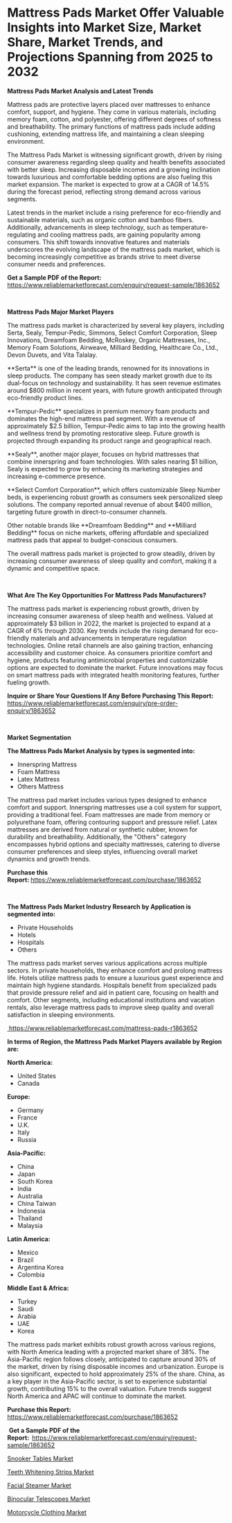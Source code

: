 <p><h1>Mattress Pads Market Offer Valuable Insights into Market Size, Market Share, Market Trends, and Projections Spanning from 2025 to 2032</h1></p><p><strong>Mattress Pads Market Analysis and Latest Trends</strong></p>
<p><p>Mattress pads are protective layers placed over mattresses to enhance comfort, support, and hygiene. They come in various materials, including memory foam, cotton, and polyester, offering different degrees of softness and breathability. The primary functions of mattress pads include adding cushioning, extending mattress life, and maintaining a clean sleeping environment.</p><p>The Mattress Pads Market is witnessing significant growth, driven by rising consumer awareness regarding sleep quality and health benefits associated with better sleep. Increasing disposable incomes and a growing inclination towards luxurious and comfortable bedding options are also fueling this market expansion. The market is expected to grow at a CAGR of 14.5% during the forecast period, reflecting strong demand across various segments.</p><p>Latest trends in the market include a rising preference for eco-friendly and sustainable materials, such as organic cotton and bamboo fibers. Additionally, advancements in sleep technology, such as temperature-regulating and cooling mattress pads, are gaining popularity among consumers. This shift towards innovative features and materials underscores the evolving landscape of the mattress pads market, which is becoming increasingly competitive as brands strive to meet diverse consumer needs and preferences.</p></p>
<p><strong>Get a Sample PDF of the Report:&nbsp;</strong> <a href="https://www.reliablemarketforecast.com/enquiry/request-sample/1863652?utm_campaign=1169&utm_medium=2&utm_source=Github&utm_content=ia&utm_term=04042025&utm_id=mattress-pads">https://www.reliablemarketforecast.com/enquiry/request-sample/1863652</a></p>
<p>&nbsp;</p>
<p><strong>Mattress Pads Major Market Players</strong></p>
<p><p>The mattress pads market is characterized by several key players, including Serta, Sealy, Tempur-Pedic, Simmons, Select Comfort Corporation, Sleep Innovations, Dreamfoam Bedding, McRoskey, Organic Mattresses, Inc., Memory Foam Solutions, Airweave, Milliard Bedding, Healthcare Co., Ltd., Devon Duvets, and Vita Talalay. </p><p>**Serta** is one of the leading brands, renowned for its innovations in sleep products. The company has seen steady market growth due to its dual-focus on technology and sustainability. It has seen revenue estimates around $800 million in recent years, with future growth anticipated through eco-friendly product lines.</p><p>**Tempur-Pedic** specializes in premium memory foam products and dominates the high-end mattress pad segment. With a revenue of approximately $2.5 billion, Tempur-Pedic aims to tap into the growing health and wellness trend by promoting restorative sleep. Future growth is projected through expanding its product range and geographical reach.</p><p>**Sealy**, another major player, focuses on hybrid mattresses that combine innerspring and foam technologies. With sales nearing $1 billion, Sealy is expected to grow by enhancing its marketing strategies and increasing e-commerce presence.</p><p>**Select Comfort Corporation**, which offers customizable Sleep Number beds, is experiencing robust growth as consumers seek personalized sleep solutions. The company reported annual revenue of about $400 million, targeting future growth in direct-to-consumer channels.</p><p>Other notable brands like **Dreamfoam Bedding** and **Milliard Bedding** focus on niche markets, offering affordable and specialized mattress pads that appeal to budget-conscious consumers.</p><p>The overall mattress pads market is projected to grow steadily, driven by increasing consumer awareness of sleep quality and comfort, making it a dynamic and competitive space.</p></p>
<p>&nbsp;</p>
<p><strong>What Are The Key Opportunities For Mattress Pads Manufacturers?</strong></p>
<p><p>The mattress pads market is experiencing robust growth, driven by increasing consumer awareness of sleep health and wellness. Valued at approximately $3 billion in 2022, the market is projected to expand at a CAGR of 6% through 2030. Key trends include the rising demand for eco-friendly materials and advancements in temperature regulation technologies. Online retail channels are also gaining traction, enhancing accessibility and customer choice. As consumers prioritize comfort and hygiene, products featuring antimicrobial properties and customizable options are expected to dominate the market. Future innovations may focus on smart mattress pads with integrated health monitoring features, further fueling growth.</p></p>
<p><strong>Inquire or Share Your Questions If Any Before Purchasing This Report:</strong> <a href="https://www.reliablemarketforecast.com/enquiry/pre-order-enquiry/1863652?utm_campaign=1169&utm_medium=2&utm_source=Github&utm_content=ia&utm_term=04042025&utm_id=mattress-pads">https://www.reliablemarketforecast.com/enquiry/pre-order-enquiry/1863652</a></p>
<p>&nbsp;</p>
<p><strong>Market Segmentation</strong></p>
<p><strong>The Mattress Pads Market Analysis by types is segmented into:</strong></p>
<p><ul><li>Innerspring Mattress</li><li>Foam Mattress</li><li>Latex Mattress</li><li>Others Mattress</li></ul></p>
<p><p>The mattress pad market includes various types designed to enhance comfort and support. Innerspring mattresses use a coil system for support, providing a traditional feel. Foam mattresses are made from memory or polyurethane foam, offering contouring support and pressure relief. Latex mattresses are derived from natural or synthetic rubber, known for durability and breathability. Additionally, the "Others" category encompasses hybrid options and specialty mattresses, catering to diverse consumer preferences and sleep styles, influencing overall market dynamics and growth trends.</p></p>
<p><strong>Purchase this Report:&nbsp;</strong><a href="https://www.reliablemarketforecast.com/purchase/1863652?utm_campaign=1169&utm_medium=2&utm_source=Github&utm_content=ia&utm_term=04042025&utm_id=mattress-pads">https://www.reliablemarketforecast.com/purchase/1863652</a></p>
<p>&nbsp;</p>
<p><strong>The Mattress Pads Market Industry Research by Application is segmented into:</strong></p>
<p><ul><li>Private Households</li><li>Hotels</li><li>Hospitals</li><li>Others</li></ul></p>
<p><p>The mattress pads market serves various applications across multiple sectors. In private households, they enhance comfort and prolong mattress life. Hotels utilize mattress pads to ensure a luxurious guest experience and maintain high hygiene standards. Hospitals benefit from specialized pads that provide pressure relief and aid in patient care, focusing on health and comfort. Other segments, including educational institutions and vacation rentals, also leverage mattress pads to improve sleep quality and overall satisfaction in sleeping environments.</p></p>
<p><a href="https://www.reliablemarketforecast.com/mattress-pads-r1863652?utm_campaign=1169&utm_medium=2&utm_source=Github&utm_content=ia&utm_term=04042025&utm_id=mattress-pads">&nbsp;https://www.reliablemarketforecast.com/mattress-pads-r1863652</a></p>
<p><strong>In terms of Region, the Mattress Pads Market Players available by Region are:</strong></p>
<p>
    <p> <strong> North America: </strong>
        <ul>
            <li>United States</li>
            <li>Canada</li>
        </ul>
        </p> 
    <p> <strong> Europe: </strong>
        <ul>
            <li>Germany</li>
            <li>France</li>
            <li>U.K.</li>
            <li>Italy</li>
            <li>Russia</li>
        </ul>
        </p> 
    <p> <strong> Asia-Pacific: </strong>
        <ul>
            <li>China</li>
            <li>Japan</li>
            <li>South Korea</li>
            <li>India</li>
            <li>Australia</li>
            <li>China Taiwan</li>
            <li>Indonesia</li>
            <li>Thailand</li>
            <li>Malaysia</li>
        </ul>
        </p> 
    <p> <strong> Latin America: </strong>
        <ul>
            <li>Mexico</li>
            <li>Brazil</li>
            <li>Argentina Korea</li>
            <li>Colombia</li>
        </ul>
        </p> 
    <p> <strong> Middle East & Africa: </strong>
        <ul>
            <li>Turkey</li>
            <li>Saudi</li>
            <li>Arabia</li>
            <li>UAE</li>
            <li>Korea</li>
        </ul>
    </p>
    </p>
<p><p>The mattress pads market exhibits robust growth across various regions, with North America leading with a projected market share of 38%. The Asia-Pacific region follows closely, anticipated to capture around 30% of the market, driven by rising disposable incomes and urbanization. Europe is also significant, expected to hold approximately 25% of the share. China, as a key player in the Asia-Pacific sector, is set to experience substantial growth, contributing 15% to the overall valuation. Future trends suggest North America and APAC will continue to dominate the market.</p></p>
<p><strong>Purchase this Report: </strong><a href="https://www.reliablemarketforecast.com/purchase/1863652?utm_campaign=1169&utm_medium=2&utm_source=Github&utm_content=ia&utm_term=04042025&utm_id=mattress-pads">https://www.reliablemarketforecast.com/purchase/1863652</a></p>
<p>&nbsp;<strong>Get a Sample PDF of the Report:&nbsp;&nbsp;</strong><a href="https://www.reliablemarketforecast.com/enquiry/request-sample/1863652?utm_campaign=1169&utm_medium=2&utm_source=Github&utm_content=ia&utm_term=04042025&utm_id=mattress-pads">https://www.reliablemarketforecast.com/enquiry/request-sample/1863652</a></p>
<p><strong></strong></p>
<p><p><a href="https://github.com/laverkyllozc/Market-Research-Report-List-1/blob/main/snooker-tables-market.md?utm_campaign=1169&utm_medium=2&utm_source=Github&utm_content=ia&utm_term=04042025&utm_id=mattress-pads">Snooker Tables Market</a></p><p><a href="https://github.com/steegeneat/Market-Research-Report-List-1/blob/main/teeth-whitening-strips-market.md?utm_campaign=1169&utm_medium=2&utm_source=Github&utm_content=ia&utm_term=04042025&utm_id=mattress-pads">Teeth Whitening Strips Market</a></p><p><a href="https://github.com/payareganiou/Market-Research-Report-List-1/blob/main/facial-steamer-market.md?utm_campaign=1169&utm_medium=2&utm_source=Github&utm_content=ia&utm_term=04042025&utm_id=mattress-pads">Facial Steamer Market</a></p><p><a href="https://github.com/lontohhikma/Market-Research-Report-List-1/blob/main/binocular-telescopes-market.md?utm_campaign=1169&utm_medium=2&utm_source=Github&utm_content=ia&utm_term=04042025&utm_id=mattress-pads">Binocular Telescopes Market</a></p><p><a href="https://github.com/clemmheisefy/Market-Research-Report-List-1/blob/main/motorcycle-clothing-market.md?utm_campaign=1169&utm_medium=2&utm_source=Github&utm_content=ia&utm_term=04042025&utm_id=mattress-pads">Motorcycle Clothing Market</a></p></p>